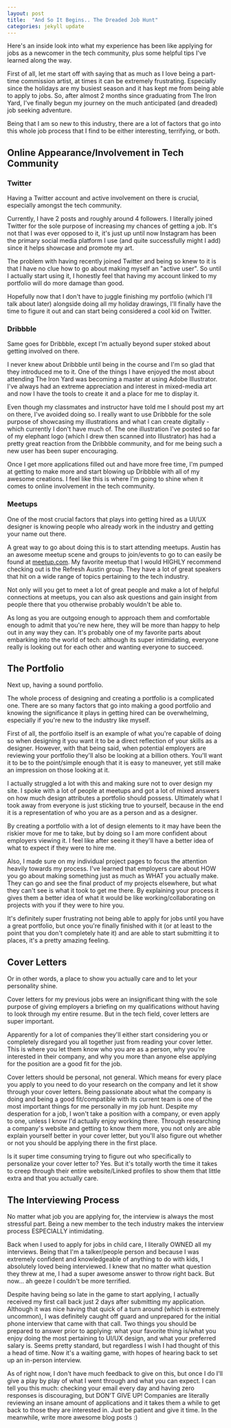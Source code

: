 ```yaml
---
layout: post
title:  "And So It Begins.. The Dreaded Job Hunt"
categories: jekyll update
---
```


Here's an inside look into what my experience has been like applying for jobs as a newcomer in the tech community, plus some helpful tips I've learned along the way.

First of all, let me start off with saying that as much as I love being a part-time commission artist, at times it can be extremely frustrating. Especially since the holidays are my busiest season and it has kept me from being able to apply to jobs. So, after almost 2 months since graduating from The Iron Yard, I've finally begun my journey on the much anticipated (and dreaded) job seeking adventure.

Being that I am so new to this industry, there are a lot of factors that go into this whole job process that I find to be either interesting, terrifying, or both.

## Online Appearance/Involvement in Tech Community

### Twitter

Having a Twitter account and active involvement on there is crucial, especially amongst the tech community. 

Currently, I have 2 posts and roughly around 4 followers. I literally joined Twitter for the sole purpose of increasing my chances of getting a job. It's not that I was ever opposed to it, it's just up until now Instagram has been the primary social media platform I use (and quite successfully might I add) since it helps showcase and promote my art. 

The problem with having recently joined Twitter and being so knew to it is that I have no clue how to go about making myself an "active user". So until I actually start using it, I honestly feel that having my account linked to my portfolio will do more damage than good. 

Hopefully now that I don't have to juggle finishing my portfolio (which I'll talk about later) alongside doing all my holiday drawings, I'll finally have the time to figure it out and can start being considered a cool kid on Twitter. 

### Dribbble

Same goes for Dribbble, except I'm actually beyond super stoked about getting involved on there. 

I never knew about Dribbble until being in the course and I'm so glad that they introduced me to it. One of the things I have enjoyed the most about attending The Iron Yard was becoming a master at using Adobe Illustrator. I've always had an extreme appreciation and interest in mixed-media art and now I have the tools to create it and a place for me to display it.

Even though my classmates and instructor have told me I should post my art on there, I've avoided doing so. I really want to use Dribbble for the sole purpose of showcasing my illustrations and what I can create digitally - which currently I don't have much of. The one illustration I've posted so far of my elephant logo (which I drew then scanned into Illustrator) has had a pretty great reaction from the Dribbble community, and for me being such a new user has been super encouraging. 

Once I get more applications filled out and have more free time, I'm pumped at getting to make more and start blowing up Dribbble with all of my awesome creations. I feel like this is where I'm going to shine when it comes to online involvement in the tech community.

### Meetups

One of the most crucial factors that plays into getting hired as a UI/UX designer is knowing people who already work in the industry and getting your name out there. 

A great way to go about doing this is to start attending meetups. Austin has an awesome meetup scene and groups to join/events to go to can easily be found at [meetup.com](http://www.meetup.com/). My favorite meetup that I would HIGHLY recommend checking out is the Refresh Austin group. They have a lot of great speakers that hit on a wide range of topics pertaining to the tech industry.

Not only will you get to meet a lot of great people and make a lot of helpful connections at meetups, you can also ask questions and gain insight from people there that you otherwise probably wouldn't be able to. 

As long as you are outgoing enough to approach them and comfortable enough to admit that you're new here, they will be more than happy to help out in any way they can. It's probably one of my favorite parts about embarking into the world of tech: although its super intimidating, everyone really is looking out for each other and wanting everyone to succeed. 

## The Portfolio

Next up, having a sound portfolio. 

The whole process of designing and creating a portfolio is a complicated one. There are so many factors that go into making a good portfolio and knowing the significance it plays in getting hired can be overwhelming, especially if you're new to the industry like myself. 

First of all, the portfolio itself is an example of what you're capable of doing so when designing it you want it to be a direct reflection of your skills as a designer. However, with that being said, when potential employers are reviewing your portfolio they'll also be looking at a billion others. You'll want it to be to the point/simple enough that it is easy to maneuver, yet still make an impression on those looking at it. 

I actually struggled a lot with this and making sure not to over design my site. I spoke with a lot of people at meetups and got a lot of mixed answers on how much design attributes a portfolio should possess. Ultimately what I took away from everyone is just sticking true to yourself, because in the end it is a representation of who you are as a person and as a designer. 

By creating a portfolio with a lot of design elements to it may have been the riskier move for me to take, but by doing so I am more confident about employers viewing it. I feel like after seeing it they'll have a better idea of what to expect if they were to hire me. 

Also, I made sure on my individual project pages to focus the attention heavily towards my process. I've learned that employers care about HOW you go about making something just as much as WHAT you actually make. They can go and see the final product of my projects elsewhere, but what they can't see is what it took to get me there. By explaining your process it gives them a better idea of what it would be like working/collaborating on projects with you if they were to hire you.

It's definitely super frustrating not being able to apply for jobs until you have a great portfolio, but once you're finally finished with it (or at least to the point that you don't completely hate it) and are able to start submitting it to places, it's a pretty amazing feeling. 

## Cover Letters

Or in other words, a place to show you actually care and to let your personality shine.

Cover letters for my previous jobs were an insignificant thing with the sole purpose of giving employers a briefing on my qualifications without having to look through my entire resume. But in the tech field, cover letters are super important. 

Apparently for a lot of companies they'll either start considering you or completely disregard you all together just from reading your cover letter. This is where you let them know who you are as a person, why you're interested in their company, and why you more than anyone else applying for the position are a good fit for the job.

Cover letters should be personal, not general. Which means for every place you apply to you need to do your research on the company and let it show through your cover letters. Being passionate about what the company is doing and being a good fit/compatible with its current team is one of the most important things for me personally in my job hunt. Despite my desperation for a job, I won't take a position with a company, or even apply to one, unless I know I'd actually enjoy working there. Through researching a company's website and getting to know them more, you not only are able explain yourself better in your cover letter, but you'll also figure out whether or not you should be applying there in the first place.

Is it super time consuming trying to figure out who specifically to personalize your cover letter to? Yes. But it's totally worth the time it takes to creep through their entire website/Linked profiles to show them that little extra and that you actually care.

## The Interviewing Process

No matter what job you are applying for, the interview is always the most stressful part. Being a new member to the tech industry makes the interview process ESPECIALLY intimidating.

Back when I used to apply for jobs in child care, I literally OWNED all my interviews. Being that I'm a talker/people person and because I was extremely confident and knowledgeable of anything to do with kids, I absolutely loved being interviewed. I knew that no matter what question they threw at me, I had a super awesome answer to throw right back. But now... ah geeze I couldn't be more terrified.

Despite having being so late in the game to start applying, I actually received my first call back just 2 days after submitting my application. Although it was nice having that quick of a turn around (which is extremely uncommon), I was definitely caught off guard and unprepared for the initial phone interview that came with that call. Two things you should be prepared to answer prior to applying: what your favorite thing is/what you enjoy doing the most pertaining to UI/UX design, and what your preferred salary is. Seems pretty standard, but regardless I wish I had thought of this a head of time. Now it's a waiting game, with hopes of hearing back to set up an in-person interview. 

As of right now, I don't have much feedback to give on this, but once I do I'll give a play by play of what I went through and what you can expect. I can tell you this much: checking your email every day and having zero responses is discouraging, but DON'T GIVE UP! Companies are literally reviewing an insane amount of applications and it takes them a while to get back to those they are interested in. Just be patient and give it time. In the meanwhile, write more awesome blog posts :)







